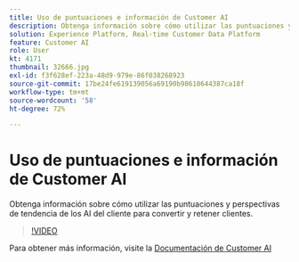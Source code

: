 ```yaml
---
title: Uso de puntuaciones e información de Customer AI
description: Obtenga información sobre cómo utilizar las puntuaciones y perspectivas de tendencia de los AI del cliente para convertir y retener clientes.
solution: Experience Platform, Real-time Customer Data Platform
feature: Customer AI
role: User
kt: 4171
thumbnail: 32666.jpg
exl-id: f3f628ef-223a-48d9-979e-86f038268923
source-git-commit: 17be24fe619139056a69190b98610644387ca18f
workflow-type: tm+mt
source-wordcount: '58'
ht-degree: 72%

---
```


# Uso de puntuaciones e información de Customer AI

Obtenga información sobre cómo utilizar las puntuaciones y perspectivas de tendencia de los AI del cliente para convertir y retener clientes.

>[!VIDEO](https://video.tv.adobe.com/v/32666?quality=12&learn=on)

Para obtener más información, visite la [Documentación de Customer AI](https://experienceleague.adobe.com/docs/experience-platform/intelligent-services/customer-ai/overview.html)

